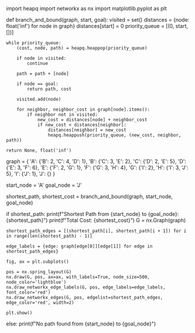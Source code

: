 import heapq
import networkx as nx
import matplotlib.pyplot as plt

def branch_and_bound(graph, start, goal):
    visited = set()
    distances = {node: float('inf') for node in graph}
    distances[start] = 0
    priority_queue = [(0, start, [])]

    while priority_queue:
        (cost, node, path) = heapq.heappop(priority_queue)

        if node in visited:
            continue

        path = path + [node]

        if node == goal:
            return path, cost

        visited.add(node)

        for neighbor, neighbor_cost in graph[node].items():
            if neighbor not in visited:
                new_cost = distances[node] + neighbor_cost
                if new_cost < distances[neighbor]:
                    distances[neighbor] = new_cost
                    heapq.heappush(priority_queue, (new_cost, neighbor, path))

    return None, float('inf')

graph = {
    'A': {'B': 2, 'C': 4, 'D': 1},
    'B': {'C': 3, 'E': 2},
    'C': {'D': 2, 'E': 5},
    'D': {'E': 3, 'F': 6},
    'E': {'F': 2, 'G': 1},
    'F': {'G': 3, 'H': 4},
    'G': {'I': 2},
    'H': {'I': 3, 'J': 5},
    'I': {'J': 1},
    'J': {}
}

start_node = 'A'
goal_node = 'J'

shortest_path, shortest_cost = branch_and_bound(graph, start_node, goal_node)

if shortest_path:
    print(f"Shortest Path from {start_node} to {goal_node}: {shortest_path}")
    print(f"Total Cost: {shortest_cost}")
    G = nx.Graph(graph)

    shortest_path_edges = [(shortest_path[i], shortest_path[i + 1]) for i in range(len(shortest_path) - 1)]

    edge_labels = {edge: graph[edge[0]][edge[1]] for edge in shortest_path_edges}

    fig, ax = plt.subplots()

    pos = nx.spring_layout(G)  
    nx.draw(G, pos, ax=ax, with_labels=True, node_size=500, node_color='lightblue')
    nx.draw_networkx_edge_labels(G, pos, edge_labels=edge_labels, font_color='red')
    nx.draw_networkx_edges(G, pos, edgelist=shortest_path_edges, edge_color='red', width=2)

    plt.show()

else:
    print(f"No path found from {start_node} to {goal_node}")


